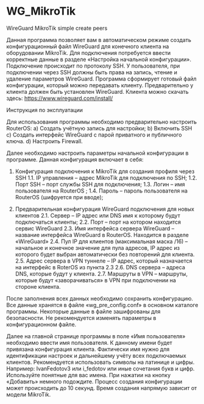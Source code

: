 # WG_MikroTik
WireGuard MikroTik simple create peers

Данная программа позволяет вам в автоматическом режиме создать конфигурационный файл WireGuard для конечного клиента на оборудовании MikroTik. Для подключения потребуется ввести корректные данные в разделе «Настройка начальной конфигурации». Подключение происходит по протоколу SSH. У пользователя, при подключении через SSH должны быть права на запись, чтение и удаление параметров WireGuard. Программа сформирует готовый файл конфигурации, который можно передавать клиенту. 
Предварительно у клиента должен быть установлен WireGuard. Клиента можно скачать здесь: https://www.wireguard.com/install/ 
  
Инструкция по эксплуатации 
  
Для использования программы необходимо предварительно настроить RouterOS: 
a) Создать учётную запись для настройки; 
b) Включить SSH 
c) Создать интерфейс WireGuard с парой приватного и публичного ключа. 
d) Настроить Firewall. 
  
Далее необходимо настроить параметры начальной конфигурации в программе. Данная конфигурация включает в себя: 
1. Конфигурация подключения к MikroTik для создания профиля через SSH 
1.1. IP управления – адрес MikroTik для подключения по SSH; 
1.2. Порт SSH – порт службы SSH для подключения; 
1.3. Логин – имя пользователя на RouterOS ; 
1.4. Пароль – пароль пользователя на RouterOS (шифруется при вводе); 
  
2. Предварительная конфигурация WireGuard подключения для новых клиентов 
2.1. Сервер – IP адрес или DNS имя к которому будут подключаться клиенты; 
2.2. Порт – порт на котором находится сервис WireGuard 
2.3. Имя интерфейса сервера WireGuard – название интерфейса WireGuard в RouterOS. Находится в разделе «WireGuard» 
2.4. Пул IP для клиентов (максимальная маска /16) – начальное и конечное значение для пула адресов, IP адрес из которого будет выбран автоматически без повторений для клиента. 
2.5. Адрес сервера в VPN туннеле – IP адрес, который назначается на интерфейс в RoterOS из пункта 2.3 
2.6. DNS сервера – адреса DNS, которые будут у клиента. 
2.7. Маршруты в VPN – маршруты, которые будут «заворачиваться» в VPN при подключении на стороне клиента. 
  
После заполнения всех данных необходимо сохранить конфигурацию. Все данные хранятся в файле «wg_pre_config.conf» в основном каталоге программы. Некоторые данные в файле зашифрованы для безопасности. Не рекомендуется изменять параметры в конфигурационном файле. 
  
Далее на главной странице программы в поле «Имя пользователя» необходимо ввести имя пользователя. К данному имени будет привязана конфигурация клиента. Фактически имя нужно для идентификации настроек и дальнейшему учёту всех подключаемых клиентов. Рекомендуется использовать символы на латинице и цифры. Например: IvanFedotov3 или i_fedotov или иные сочетания букв и цифр. Используйте понятные для вас имена. 
При нажатии на кнопку «Добавить» немного подождите. Процесс создания конфигурации может происходить до 10 секунд. Время создания напрямую зависит от модели MikroTik. 
  
  
